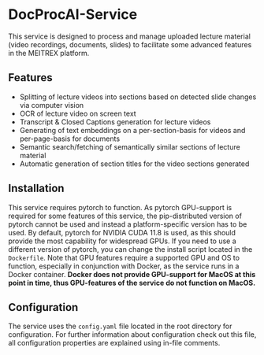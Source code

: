 # DocProcAI-Service

This service is designed to process and manage uploaded lecture material (video recordings, documents, slides) to facilitate some advanced features in the MEITREX platform.

## Features
* Splitting of lecture videos into sections based on detected slide changes via computer vision
* OCR of lecture video on screen text
* Transcript & Closed Captions generation for lecture videos
* Generating of text embeddings on a per-section-basis for videos and per-page-basis for documents
* Semantic search/fetching of semantically similar sections of lecture material
* Automatic generation of section titles for the video sections generated

## Installation
This service requires pytorch to function. As pytorch GPU-support is required for some features of this service, the pip-distributed version of pytorch cannot be used and instead a
platform-specific version has to be used.
By default, pytorch for NVIDIA CUDA 11.8 is used, as this should provide the most capability for widespread GPUs. If you need to use a different version of pytorch, you can change
the install script located in the `Dockerfile`.
Note that GPU features require a supported GPU and OS to function, especially in conjunction with Docker, as the service runs in a Docker container.
**Docker does not provide GPU-support for MacOS at this point in time, thus GPU-features of the service do not function on MacOS.**

## Configuration
The service uses the `config.yaml` file located in the root directory for configuration.
For further information about configuration check out this file, all configuration properties are explained using in-file comments.
